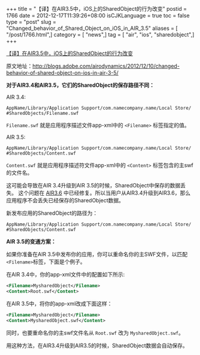 +++
title = "【译】在AIR3.5中，iOS上的SharedObject的行为改变"
postid = 1766
date = 2012-12-17T11:39:26+08:00
isCJKLanguage = true
toc = false
type = "post"
slug = "Changed_behavior_of_Shared_Object_on_iOS_in_AIR_3.5"
aliases = [ "/post/1766.html",]
category = [ "news",]
tag = [ "air", "ios", "sharedobject",]
+++


[【译】在AIR3.5中，iOS上的SharedObject的行为改变](https://blog.zengrong.net/post/1766.html)

原文地址：<http://blogs.adobe.com/airodynamics/2012/12/10/changed-behavior-of-shared-object-on-ios-in-air-3-5/>

**对于AIR3.4和AIR3.5，它们的SharedObject的保存路径不同：**

AIR 3.4:

```
AppName/Library/Application Support/com.namecompany.name/Local Store/ #SharedObjects/Filename.swf
```

`Filename.swf` 就是应用程序描述文件app-xml中的 `<Filename>` 标签指定的值。

AIR 3.5:

```
AppName/Library/Application Support/com.namecompany.name/Local Store/ #SharedObjects/Content.swf
```

`Content.swf` 就是应用程序描述符文件app-xml中的 `<Content>` 标签包含的主swf的文件名。<!--more-->

这可能会导致在AIR 3.4升级到AIR 3.5的时候，SharedObject中保存的数据丢失。
这个问题在 [AIR3.6](http://labs.adobe.com/technologies/flashruntimes/air/) 中已经修复。所以当用户从AIR3.4升级到AIR3.6，那么应用程序不会丢失已经保存的SharedObject数据。

新发布应用的SharedObject的路径为：

```
AppName/Library/Application Support/com.namecompany.name/Local Store/ #SharedObjects/Content.swf
```

**AIR 3.5的变通方案：**

如果你准备在AIR 3.5中发布你的应用，你可以重命名你的主SWF文件，以匹配 `<Filename>`标签，下面是个例子。

在AIR 3.4中，你的app-xml文件中的配置如下所示:

``` xml
<Filename>MysharedObject</Filename>
<Content>Root.swf</Content>
```

在AIR 3.5中，将你的app-xml改成下面这样：

``` xml
<Filename>MysharedObject</Filename>
<Content>MysharedObject.swf</Content>
```

同时，也要重命名你的主swf文件名从 `Root.swf` 改为 `MysharedObject.swf`。

用这种方法，在AIR3.4升级到AIR3.5的时候，SharedObject数据会自动保存。
